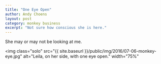 ```yaml
---
title: "One Eye Open"
author: Andy Choens
layout: post
category: monkey business
excerpt: "Not sure how conscious she is here."
---
```


She may or may not be looking at me.

<img
 class="solo"
 src="{{ site.baseurl }}/public/img/2016/07-06-monkey-eye.jpg"
 alt="Leila, on her side, with one eye open."
 width="75%"
>

<br />
